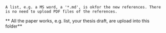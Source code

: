     A list, e.g. a MS word, a '*.md', is okfor the new references. There is no need to upload PDF files of the references. 


** All the paper works, e.g. list, your thesis draft,  are upload into this folder**

